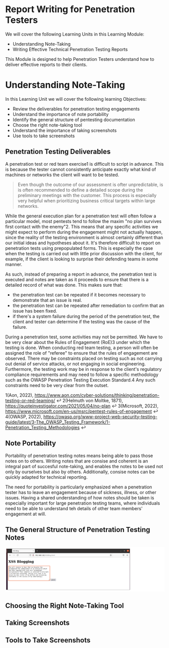 # Report Writing for Penetration Testers

We will cover the following Learning Units in this Learning Module:

- Understanding Note-Taking
- Writing Effective Technical Penetration Testing Reports

This Module is designed to help Penetration Testers understand how to deliver effective reports to their clients.

# Understanding Note-Taking

In this Learning Unit we will cover the following learning Objectives:

- Review the deliverables for penetration testing engagements
- Understand the importance of note portability
- Identify the general structure of pentesting documentation
- Choose the right note-taking tool
- Understand the importance of taking screenshots
- Use tools to take screenshots

## Penetration Testing Deliverables

A penetration test or red team exercise1 is difficult to script in advance. This is because the tester cannot consistently anticipate exactly what kind of machines or networks the client will want to be tested.

> Even though the outcome of our assessment is ofter unpredictable, is is often recommended to define a detailed scope during the preliminary meetings with the customer. This process is especially very helpful when prioritizing business critical targets within large networks.

While the general execution plan for a penetration test will often follow a particular model, most pentests tend to follow the maxim "no plan survives first contact with the enemy"2. This means that any specific activities we might expect to perform during the engagement might not actually happen, since the reality of the testing environment is almost certainly different than our initial ideas and hypotheses about it. It's therefore difficult to report on penetration tests using prepopulated forms. This is especially the case when the testing is carried out with little prior discussion with the client, for example, if the client is looking to surprise their defending teams in some manner.

As such, instead of preparing a report in advance, the penetration test is executed and notes are taken as it proceeds to ensure that there is a detailed record of what was done. This makes sure that:

- the penetration test can be repeated if it becomes necessary to demonstrate that an issue is real.
- the penetration test can be repeated after remediation to confirm that an issue has been fixed.
- if there's a system failure during the period of the penetration test, the client and tester can determine if the testing was the cause of the failure.

During a penetration test, some activities may not be permitted. We have to be very clear about the Rules of Engagement (RoE)3 under which the testing is done. When conducting red team testing, a person will often be assigned the role of "referee" to ensure that the rules of engagement are observed. There may be constraints placed on testing such as not carrying out denial of service attacks, or not engaging in social engineering. Furthermore, the testing work may be in response to the client's regulatory compliance requirements and may need to follow a specific methodology such as the OWASP Penetration Testing Execution Standard.4 Any such constraints need to be very clear from the outset.

1(Aon, 2022), https://www.aon.com/cyber-solutions/thinking/penetration-testing-or-red-teaming/ ↩︎
2(Helmuth von Moltke, 1871), https://quoteinvestigator.com/2021/05/04/no-plan ↩︎
3(Microsoft, 2022), https://www.microsoft.com/en-us/msrc/pentest-rules-of-engagement ↩︎
4(OWASP, 2022), https://owasp.org/www-project-web-security-testing-guide/latest/3-The_OWASP_Testing_Framework/1-Penetration_Testing_Methodologies ↩︎

## Note Portability 

Portability of penetration testing notes means being able to pass those notes on to others. Writing notes that are consise and coherent is an integral part of succesful note-taking, and enables the notes to be used not only by ourselves but also by others. Additionally, consise notes can be quickly adapted for technical reporting.

The need for portability is particularly emphasized when a penetration tester has to leave an engagement because of sickness, illness, or other issues. Having a shared understanding of how notes should be taken is especially important for large penetration testing teams, where individuals need to be able to understand teh details of other team members' engagement at will.

## The General Structure of Penetration Testing Notes

![XSS Testing](XSS_Testing.png "XSS Testing")

## Choosing the Right Note-Taking Tool



## Taking Screenshots



## Tools to Take Screenshots




